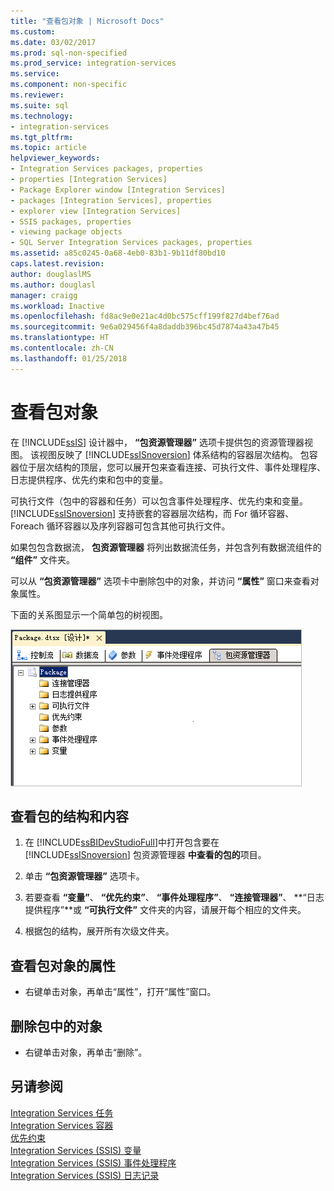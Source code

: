 ```yaml
---
title: "查看包对象 | Microsoft Docs"
ms.custom: 
ms.date: 03/02/2017
ms.prod: sql-non-specified
ms.prod_service: integration-services
ms.service: 
ms.component: non-specific
ms.reviewer: 
ms.suite: sql
ms.technology:
- integration-services
ms.tgt_pltfrm: 
ms.topic: article
helpviewer_keywords:
- Integration Services packages, properties
- properties [Integration Services]
- Package Explorer window [Integration Services]
- packages [Integration Services], properties
- explorer view [Integration Services]
- SSIS packages, properties
- viewing package objects
- SQL Server Integration Services packages, properties
ms.assetid: a85c0245-0a68-4eb0-83b1-9b11df80bd10
caps.latest.revision: 
author: douglaslMS
ms.author: douglasl
manager: craigg
ms.workload: Inactive
ms.openlocfilehash: fd8ac9e0e21ac4d0bc575cff199f827d4bef76ad
ms.sourcegitcommit: 9e6a029456f4a8daddb396bc45d7874a43a47b45
ms.translationtype: HT
ms.contentlocale: zh-CN
ms.lasthandoff: 01/25/2018
---
```

# <a name="view-package-objects"></a>查看包对象
  在 [!INCLUDE[ssIS](../includes/ssis-md.md)] 设计器中， **“包资源管理器”** 选项卡提供包的资源管理器视图。 该视图反映了 [!INCLUDE[ssISnoversion](../includes/ssisnoversion-md.md)] 体系结构的容器层次结构。 包容器位于层次结构的顶层，您可以展开包来查看连接、可执行文件、事件处理程序、日志提供程序、优先约束和包中的变量。  
  
 可执行文件（包中的容器和任务）可以包含事件处理程序、优先约束和变量。 [!INCLUDE[ssISnoversion](../includes/ssisnoversion-md.md)] 支持嵌套的容器层次结构，而 For 循环容器、Foreach 循环容器以及序列容器可包含其他可执行文件。  
  
 如果包包含数据流， **包资源管理器** 将列出数据流任务，并包含列有数据流组件的 **“组件”** 文件夹。  
  
 可以从 **“包资源管理器”** 选项卡中删除包中的对象，并访问 **“属性”** 窗口来查看对象属性。  
  
 下面的关系图显示一个简单包的树视图。  
  
 ![“包资源管理器”选项卡的屏幕截图](../integration-services/media/packageexplorer.gif "Screenshot of the Package Explorer tab")  
  
## <a name="view-the-package-structure-and-content"></a>查看包的结构和内容  
  
1.  在 [!INCLUDE[ssBIDevStudioFull](../includes/ssbidevstudiofull-md.md)]中打开包含要在 [!INCLUDE[ssISnoversion](../includes/ssisnoversion-md.md)] 包资源管理器 **中查看的包的**项目。  
  
2.  单击 **“包资源管理器”** 选项卡。  
  
3.  若要查看 **“变量”**、 **“优先约束”**、 **“事件处理程序”**、 **“连接管理器”**、 **“日志提供程序”**或 **“可执行文件”** 文件夹的内容，请展开每个相应的文件夹。  
  
4.  根据包的结构，展开所有次级文件夹。  
  
## <a name="view-the-properties-of-a-package-object"></a>查看包对象的属性
  
-   右键单击对象，再单击“属性”，打开“属性”窗口。  
  
## <a name="delete-an-object-in-a-package"></a>删除包中的对象  
  
-   右键单击对象，再单击“删除”。 
 
## <a name="see-also"></a>另请参阅  
 [Integration Services 任务](../integration-services/control-flow/integration-services-tasks.md)   
 [Integration Services 容器](../integration-services/control-flow/integration-services-containers.md)   
 [优先约束](../integration-services/control-flow/precedence-constraints.md)   
 [Integration Services (SSIS) 变量](../integration-services/integration-services-ssis-variables.md)   
 [Integration Services (SSIS) 事件处理程序](../integration-services/integration-services-ssis-event-handlers.md)   
 [Integration Services (SSIS) 日志记录](../integration-services/performance/integration-services-ssis-logging.md)  
  
  
